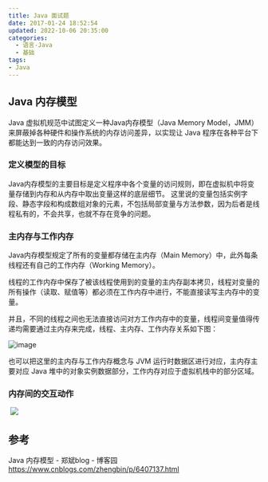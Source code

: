 ```yaml
---
title: Java 面试题
date: 2017-01-24 18:52:54
updated: 2022-10-06 20:35:00
categories:
  - 语言-Java
  - 基础
tags:
- Java
---
```


## Java 内存模型

Java 虚拟机规范中试图定义一种Java内存模型（Java Memory Model，JMM）来屏蔽掉各种硬件和操作系统的内存访问差异，以实现让 Java 程序在各种平台下都能达到一致的内存访问效果。

### 定义模型的目标

Java内存模型的主要目标是定义程序中各个变量的访问规则，即在虚拟机中将变量存储到内存和从内存中取出变量这样的底层细节。
这里说的变量包括实例字段、静态字段和构成数组对象的元素，不包括局部变量与方法参数，因为后者是线程私有的，不会共享，也就不存在竞争的问题。

### 主内存与工作内存

Java内存模型规定了所有的变量都存储在主内存（Main Memory）中，此外每条线程还有自己的工作内存（Working Memory）。

线程的工作内存中保存了被该线程使用到的变量的主内存副本拷贝，线程对变量的所有操作（读取、赋值等）都必须在工作内存中进行，不能直接读写主内存中的变量。

并且，不同的线程之间也无法直接访问对方工作内存中的变量，线程间变量值得传递均需要通过主内存来完成，线程、主内存、工作内存关系如下图：

![image](https://upload-images.jianshu.io/upload_images/1662509-dc64f873a3898f34.png?imageMogr2/auto-orient/strip%7CimageView2/2/w/1240)

也可以把这里的主内存与工作内存概念与 JVM 运行时数据区进行对应，主内存主要对应 Java 堆中的对象实例数据部分，工作内存对应于虚拟机栈中的部分区域。

### 内存间的交互动作

 ![](https://upload-images.jianshu.io/upload_images/1662509-8c514a968f1e6570.png?imageMogr2/auto-orient/strip%7CimageView2/2/w/1240)

## 参考

Java 内存模型 - 郑斌blog - 博客园 <https://www.cnblogs.com/zhengbin/p/6407137.html>
